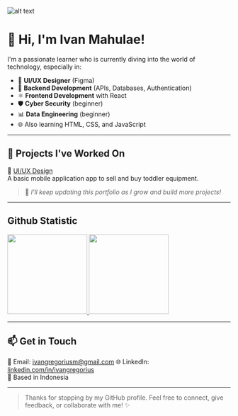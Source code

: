 ![alt text](https://github.com/ivanmahulae/ivanmahulae/blob/main/banner.png?raw=true)

# 👋 Hi, I'm Ivan Mahulae!

I'm a passionate learner who is currently diving into the world of technology, especially in:

- 🎨 **UI/UX Designer** (Figma)
- 🔧 **Backend Development** (APIs, Databases, Authentication)
- ⚛️ **Frontend Development** with React
- 🛡️ **Cyber Security** (beginner)
- 📊 **Data Engineering** (beginner)
- 🌐 Also learning HTML, CSS, and JavaScript

---

## 🚀 Projects I've Worked On

🔹 [UI/UX Design](https://www.behance.net/gallery/168785895/KIDO)  
A basic mobile application app to sell and buy toddler equipment.

> 🎯 *I’ll keep updating this portfolio as I grow and build more projects!*

---

## Github Statistic
<p align="left">
<a href="https://github.com/ivanmahulae">
  <img height="180em" src="https://github-readme-stats-eight-theta.vercel.app/api?username=ivanmahulae&show_icons=true&theme=algolia&include_all_commits=true&count_private=true"/>
  <img height="180em" src="https://github-readme-stats-eight-theta.vercel.app/api/top-langs/?username=ivanmahulae&layout=compact&layout=compact&theme=algolia"/>
</a>
</p>

---

## 📫 Get in Touch

📧 Email: ivangregoriusm@gmail.com
🌐 LinkedIn: [linkedin.com/in/ivangregorius](https://www.linkedin.com/in/ivangregorius)  
📍 Based in Indonesia

---

> Thanks for stopping by my GitHub profile. Feel free to connect, give feedback, or collaborate with me! ✨
